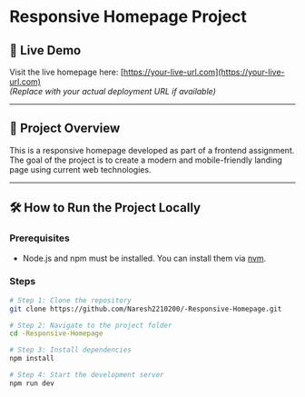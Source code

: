 # Responsive Homepage Project

## 🔗 Live Demo

Visit the live homepage here: [https://your-live-url.com](https://your-live-url.com)  
_(Replace with your actual deployment URL if available)_

---

## 📘 Project Overview

This is a responsive homepage developed as part of a frontend assignment. The goal of the project is to create a modern and mobile-friendly landing page using current web technologies.

---

## 🛠️ How to Run the Project Locally

### Prerequisites

- Node.js and npm must be installed. You can install them via [nvm](https://github.com/nvm-sh/nvm#installing-and-updating).

### Steps

```bash
# Step 1: Clone the repository
git clone https://github.com/Naresh2210200/-Responsive-Homepage.git

# Step 2: Navigate to the project folder
cd -Responsive-Homepage

# Step 3: Install dependencies
npm install

# Step 4: Start the development server
npm run dev
